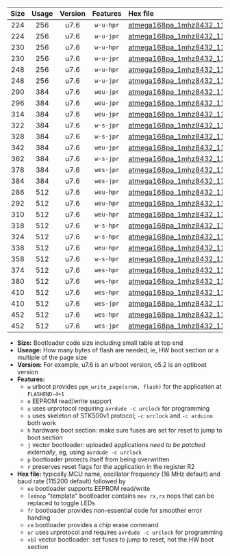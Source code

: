 |Size|Usage|Version|Features|Hex file|
|:-:|:-:|:-:|:-:|:--|
|224|256|u7.6|`w-u-hpr`|[atmega168pa_1mhz8432_115200bps_ur.hex](https://raw.githubusercontent.com/stefanrueger/urboot/main//atmega168pa_1mhz8432_115200bps_ur.hex)|
|224|256|u7.6|`w-u-jpr`|[atmega168pa_1mhz8432_115200bps_ur_vbl.hex](https://raw.githubusercontent.com/stefanrueger/urboot/main//atmega168pa_1mhz8432_115200bps_ur_vbl.hex)|
|230|256|u7.6|`w-u-hpr`|[atmega168pa_1mhz8432_115200bps_lednop_ur.hex](https://raw.githubusercontent.com/stefanrueger/urboot/main//atmega168pa_1mhz8432_115200bps_lednop_ur.hex)|
|230|256|u7.6|`w-u-jpr`|[atmega168pa_1mhz8432_115200bps_lednop_ur_vbl.hex](https://raw.githubusercontent.com/stefanrueger/urboot/main//atmega168pa_1mhz8432_115200bps_lednop_ur_vbl.hex)|
|248|256|u7.6|`w-u-hpr`|[atmega168pa_1mhz8432_115200bps_lednop_fr_ur.hex](https://raw.githubusercontent.com/stefanrueger/urboot/main//atmega168pa_1mhz8432_115200bps_lednop_fr_ur.hex)|
|248|256|u7.6|`w-u-jpr`|[atmega168pa_1mhz8432_115200bps_lednop_fr_ur_vbl.hex](https://raw.githubusercontent.com/stefanrueger/urboot/main//atmega168pa_1mhz8432_115200bps_lednop_fr_ur_vbl.hex)|
|290|384|u7.6|`weu-jpr`|[atmega168pa_1mhz8432_115200bps_ee_ur_vbl.hex](https://raw.githubusercontent.com/stefanrueger/urboot/main//atmega168pa_1mhz8432_115200bps_ee_ur_vbl.hex)|
|296|384|u7.6|`weu-jpr`|[atmega168pa_1mhz8432_115200bps_ee_lednop_ur_vbl.hex](https://raw.githubusercontent.com/stefanrueger/urboot/main//atmega168pa_1mhz8432_115200bps_ee_lednop_ur_vbl.hex)|
|314|384|u7.6|`weu-jpr`|[atmega168pa_1mhz8432_115200bps_ee_lednop_fr_ur_vbl.hex](https://raw.githubusercontent.com/stefanrueger/urboot/main//atmega168pa_1mhz8432_115200bps_ee_lednop_fr_ur_vbl.hex)|
|322|384|u7.6|`w-s-jpr`|[atmega168pa_1mhz8432_115200bps_vbl.hex](https://raw.githubusercontent.com/stefanrueger/urboot/main//atmega168pa_1mhz8432_115200bps_vbl.hex)|
|328|384|u7.6|`w-s-jpr`|[atmega168pa_1mhz8432_115200bps_lednop_vbl.hex](https://raw.githubusercontent.com/stefanrueger/urboot/main//atmega168pa_1mhz8432_115200bps_lednop_vbl.hex)|
|342|384|u7.6|`weu-jpr`|[atmega168pa_1mhz8432_115200bps_ee_lednop_fr_ce_ur_vbl.hex](https://raw.githubusercontent.com/stefanrueger/urboot/main//atmega168pa_1mhz8432_115200bps_ee_lednop_fr_ce_ur_vbl.hex)|
|362|384|u7.6|`w-s-jpr`|[atmega168pa_1mhz8432_115200bps_lednop_fr_vbl.hex](https://raw.githubusercontent.com/stefanrueger/urboot/main//atmega168pa_1mhz8432_115200bps_lednop_fr_vbl.hex)|
|378|384|u7.6|`wes-jpr`|[atmega168pa_1mhz8432_115200bps_ee_vbl.hex](https://raw.githubusercontent.com/stefanrueger/urboot/main//atmega168pa_1mhz8432_115200bps_ee_vbl.hex)|
|384|384|u7.6|`wes-jpr`|[atmega168pa_1mhz8432_115200bps_ee_lednop_vbl.hex](https://raw.githubusercontent.com/stefanrueger/urboot/main//atmega168pa_1mhz8432_115200bps_ee_lednop_vbl.hex)|
|286|512|u7.6|`weu-hpr`|[atmega168pa_1mhz8432_115200bps_ee_ur.hex](https://raw.githubusercontent.com/stefanrueger/urboot/main//atmega168pa_1mhz8432_115200bps_ee_ur.hex)|
|292|512|u7.6|`weu-hpr`|[atmega168pa_1mhz8432_115200bps_ee_lednop_ur.hex](https://raw.githubusercontent.com/stefanrueger/urboot/main//atmega168pa_1mhz8432_115200bps_ee_lednop_ur.hex)|
|310|512|u7.6|`weu-hpr`|[atmega168pa_1mhz8432_115200bps_ee_lednop_fr_ur.hex](https://raw.githubusercontent.com/stefanrueger/urboot/main//atmega168pa_1mhz8432_115200bps_ee_lednop_fr_ur.hex)|
|318|512|u7.6|`w-s-hpr`|[atmega168pa_1mhz8432_115200bps.hex](https://raw.githubusercontent.com/stefanrueger/urboot/main//atmega168pa_1mhz8432_115200bps.hex)|
|324|512|u7.6|`w-s-hpr`|[atmega168pa_1mhz8432_115200bps_lednop.hex](https://raw.githubusercontent.com/stefanrueger/urboot/main//atmega168pa_1mhz8432_115200bps_lednop.hex)|
|338|512|u7.6|`weu-hpr`|[atmega168pa_1mhz8432_115200bps_ee_lednop_fr_ce_ur.hex](https://raw.githubusercontent.com/stefanrueger/urboot/main//atmega168pa_1mhz8432_115200bps_ee_lednop_fr_ce_ur.hex)|
|358|512|u7.6|`w-s-hpr`|[atmega168pa_1mhz8432_115200bps_lednop_fr.hex](https://raw.githubusercontent.com/stefanrueger/urboot/main//atmega168pa_1mhz8432_115200bps_lednop_fr.hex)|
|374|512|u7.6|`wes-hpr`|[atmega168pa_1mhz8432_115200bps_ee.hex](https://raw.githubusercontent.com/stefanrueger/urboot/main//atmega168pa_1mhz8432_115200bps_ee.hex)|
|380|512|u7.6|`wes-hpr`|[atmega168pa_1mhz8432_115200bps_ee_lednop.hex](https://raw.githubusercontent.com/stefanrueger/urboot/main//atmega168pa_1mhz8432_115200bps_ee_lednop.hex)|
|410|512|u7.6|`wes-hpr`|[atmega168pa_1mhz8432_115200bps_ee_lednop_fr.hex](https://raw.githubusercontent.com/stefanrueger/urboot/main//atmega168pa_1mhz8432_115200bps_ee_lednop_fr.hex)|
|410|512|u7.6|`wes-jpr`|[atmega168pa_1mhz8432_115200bps_ee_lednop_fr_vbl.hex](https://raw.githubusercontent.com/stefanrueger/urboot/main//atmega168pa_1mhz8432_115200bps_ee_lednop_fr_vbl.hex)|
|452|512|u7.6|`wes-hpr`|[atmega168pa_1mhz8432_115200bps_ee_lednop_fr_ce.hex](https://raw.githubusercontent.com/stefanrueger/urboot/main//atmega168pa_1mhz8432_115200bps_ee_lednop_fr_ce.hex)|
|452|512|u7.6|`wes-jpr`|[atmega168pa_1mhz8432_115200bps_ee_lednop_fr_ce_vbl.hex](https://raw.githubusercontent.com/stefanrueger/urboot/main//atmega168pa_1mhz8432_115200bps_ee_lednop_fr_ce_vbl.hex)|

- **Size:** Bootloader code size including small table at top end
- **Useage:** How many bytes of flash are needed, ie, HW boot section or a multiple of the page size
- **Version:** For example, u7.6 is an urboot version, o5.2 is an optiboot version
- **Features:**
  + `w` urboot provides `pgm_write_page(sram, flash)` for the application at `FLASHEND-4+1`
  + `e` EEPROM read/write support
  + `u` uses urprotocol requiring `avrdude -c urclock` for programming
  + `s` uses skeleton of STK500v1 protocol; `-c urclock` and `-c arduino` both work
  + `h` hardware boot section: make sure fuses are set for reset to jump to boot section
  + `j` vector bootloader: uploaded applications *need to be patched externally*, eg, using `avrdude -c urclock`
  + `p` bootloader protects itself from being overwritten
  + `r` preserves reset flags for the application in the register R2
- **Hex file:** typically MCU name, oscillator frequency (16 MHz default) and baud rate (115200 default) followed by
  + `ee` bootloader supports EEPROM read/write
  + `lednop` "template" bootloader contains `mov rx,rx` nops that can be replaced to toggle LEDs
  + `fr` bootloader provides non-essential code for smoother error handing
  + `ce` bootloader provides a chip erase command
  + `ur` uses urprotocol and requires `avrdude -c urclock` for programming
  + `vbl` vector bootloader: set fuses to jump to reset, not the HW boot section
